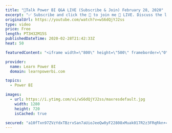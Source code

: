 ```yaml
---
title: "🔴Talk Power BI Q&A LIVE (Subscribe & Join) February 28, 2020"
excerpt: "✅ Subscribe and click the 🔔 to join me 🔴 LIVE. Discuss the latest in Power BI and ask any Power BI question. 💡 Join the Talk Power BI Insider's Club at http://www.TalkPowerBI.com for special privileges and access   Hello, I am Avi Singh, Microsoft MVP and Power BI Pro! I just love talking about Power"
originalUrl: https://youtube.com/watch?v=wS6dQjYJ2ss
type: video
price: Free
length: PT3H32M15S
publishedDateTime: 2020-02-28T21:42:33Z
heat: 50

featuredContent: "<iframe width=\"800\" height=\"500\" frameborder=\"0\" src=\"https://www.youtube.com/embed/wS6dQjYJ2ss\" allow=\"accelerometer; autoplay; encrypted-media; gyroscope; picture-in-picture\" allowfullscreen></iframe>"

provider:
  name: Learn Power BI
  domain: learnpowerbi.com

topics:
  - Power BI

images:
  - url: https://i.ytimg.com/vi/wS6dQjYJ2ss/maxresdefault.jpg
    width: 1280
    height: 720
    isCached: true

secured: "a10fTxn97ZVzYdxTBzrxSan7aUioJeeQw0yF22808xMuak017R2z3FRqRkn+4j474U19v1HfoFjwiS6Te7utOdvQE8EpoFF0FKfNbhNB3nuEfp+NhhfZCVhYvXECKaUY0KKVOglFFeIZvZ/lkONUJS4AnLqrAp0tCiacblw+xiEduQmE9Y33jvuMutBWHFk9S0edrOk9cjHc49VN5HSdGxaOZJ4z0OztpInojntnANwIyhzS8pCsV6U6dDjpXeHGEy1FAmy5o894jL8tHo0sKhAAsU2krRvjC7bt5W9BOHdaV1M9J+6MjXwJCpIszi0nnRTMPPkscF+u/mf/BhrjE5UKzHDyeJRVqFz3KDJxDXBA5XEK2kEC88lTJnJq8nsh7jsdeIx6lkDafojVdNYW+/UPh7QgAzx3dTUbEViNRWo=;qXLUVvW1VNHG2+Q3sK6ZvQ=="
---
```


